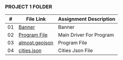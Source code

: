 ### PROJECT 1 FOLDER

|   #    | File Link       | Assignment Description          |
|------- |-------------------|-------------------------------|
| 01 |  [Banner](./Banner) |  Banner |
| 02 |  [Program File](./main.py) |  Main Driver For Program |
| 03 |  [almost.geojson](./almost.geojson) | Program File   |
| 04|  [cities.json](./cities_latlon_w_pop.json) | Cities Json File |
